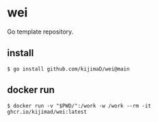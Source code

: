# wei

Go template repository.

## install

```
$ go install github.com/kijimaD/wei@main
```

## docker run

```
$ docker run -v "$PWD/":/work -w /work --rm -it ghcr.io/kijimad/wei:latest
```
